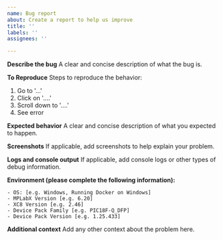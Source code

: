 ```yaml
---
name: Bug report
about: Create a report to help us improve
title: ''
labels: ''
assignees: ''

---
```


**Describe the bug**
A clear and concise description of what the bug is.

**To Reproduce**
Steps to reproduce the behavior:

1. Go to '...'
2. Click on '....'
3. Scroll down to '....'
4. See error

**Expected behavior**
A clear and concise description of what you expected to happen.

**Screenshots**
If applicable, add screenshots to help explain your problem.

**Logs and console output**
If applicable, add console logs or other types of debug information.

**Environment (please complete the following information):**

    - OS: [e.g. Windows, Running Docker on Windows]
    - MPLabX Version [e.g. 6.20]
    - XC8 Version [e.g. 2.46]
    - Device Pack Family [e.g. PIC18F-Q_DFP]
    - Device Pack Version [e.g. 1.25.433]

**Additional context**
Add any other context about the problem here.
